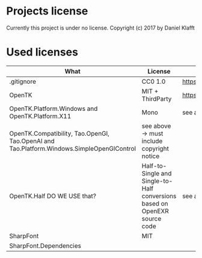 # Projects license

Currently this project is under no license.
Copyright (c) 2017 by Daniel Klafft

# Used licenses

| What | License | Link |
|------|---------|------|
| .gitignore | CC0 1.0 | https://github.com/github/gitignore/blob/a1c526681bcb84c894288a827580568184f0e42e/LICENSE |
| OpenTK  | MIT + ThirdParty | https://github.com/opentk/opentk/blob/develop/License.txt |
| OpenTK.Platform.Windows and OpenTK.Platform.X11 | Mono | see above -> must include copyright notice | 
| OpenTK.Compatibility, Tao.OpenGl, Tao.OpenAl and Tao.Platform.Windows.SimpleOpenGlControl | see above -> must include copyright notice |
| OpenTK.Half DO WE USE that? | Half-to-Single and Single-to-Half conversions based on OpenEXR source code | see above |
| SharpFont | MIT | |
| SharpFont.Dependencies |  | |
